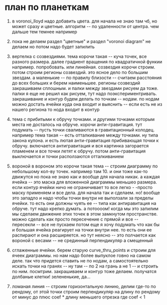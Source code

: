 # план по планеткам

1. в voronoi_lloyd надо добавить цвета. для начала не знаю там чб, но может сразу и цветные. алгоритм -- по удаленности от центра. чем дальше тем темнее например

2. пока не делаем раздел "цветные" и раздел "voronoi diagram" не делаем но потом надо будет запилить

3. вертелка с созвездиями. тема корочи такая -- куча точек, все разного размера. далее градиент вращения по квадратичной функии например. попробовать. или линейная.  созвездия корочи строим. потом строим регионы созвездий. это ясное дело по большим звездам. а маленькие -- по правилу близости -- считаем расстояния до всех больших и берем наименьшее. регионы созвездий закрашиваем сплошным. и палки между звездами рисуем да тоже. палки я еще не решил как рисуем, тут надо поэкспериментривать. закрашивание и контур будем делать по точкам -- нодам. по нодам можно достать ячейки куда она входит и выяснить -- если есть не из нашего региона то нода входит в контур

4. тема с прибитыми к обручу точками. и другими точками которым места не досталось на обруче. корочи анти-гравитация. тут подумать -- пусть точки сваливаются в гравитационный колодец. например тема такая -- есть отталкивание между точками. ну типа закона кулона. и есть лютая анти-гравитация прибивающая точки к обручу. включается антигравитация и вся картинка загорается пламенем и все точки летят к обручу. потом анти-гравитация выключается и точки расползаются отталкиванием

5. вороной в вороном
это корочи такая тема -- строим диаграмму по небольшому кол-ву точек. например там 10. и они тоже как-то движутся но пока не знаю как и вообще для начала никак. а каждая ячейка -- это маска для вложенной диаграммы меньшео размера. если контур ячейки ничо не ограничивает то все легко - -просто маску применяем и все дела. для начала так и сделаем. но! вообще это западло и надо чтобы точки внутри не выползали за пределы ячейки. то есть они должны чуять ее -- типа как антиравитация на обруче. тут надо крепко думать. а потоооом! когда мы это запилим мы сделаем движение этих точек в этом замкнутом пространстве. можно сделать как просто пересечение с прямой и все -- пересекли -- все не пускаем
потом еще я хочу подумать что как бы и большая ячейка реагирует на точки внутри нее. то есть они ее распирают и она расширяется. но тут неясно -- это полчается как вороной с весами -- не срединный перпендикуляр а смещенный

6. сглаженные ячейки. берем старую curve_thru_points и строим для ячеек диаграммы. но нам надо более выпуклое говно на самом деле. так что придется ставить не по нодам, а самостоятельно искать точки на гранях -- ну там -- по 2 на грань а не 1 -- и строить по ним. посмтрим. закрашиваем и контур тоже делаем. получатся долбаные клетки! зелененькие, да...

7. ломаная линия -- строим горизонтальную линию, делим где-то по рендому, от этой точки строим перпендикуляр на длину по рендому от минус до плюс coef * длину меньшего отрезка где coef < 1

